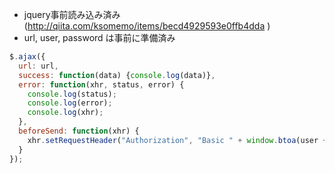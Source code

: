 
- jquery事前読み込み済み (http://qiita.com/ksomemo/items/becd4929593e0ffb4dda )
- url, user, password は事前に準備済み

```js:basicAuthorization.js
$.ajax({
  url: url,
  success: function(data) {console.log(data)},
  error: function(xhr, status, error) {
    console.log(status);
    console.log(error);
    console.log(xhr);
  },
  beforeSend: function(xhr) {
    xhr.setRequestHeader("Authorization", "Basic " + window.btoa(user + ":" + password));
  }
});
```
